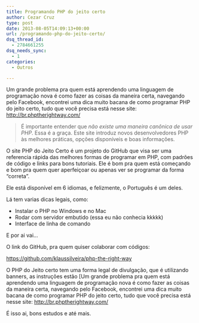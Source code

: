 ```yaml
---
title: Programando PHP do jeito certo
author: Cezar Cruz
type: post
date: 2013-08-05T14:09:13+00:00
url: /programando-php-do-jeito-certo/
dsq_thread_id:
  - 2784661255
dsq_needs_sync:
  - 1
categories:
  - Outros

---
```

Um grande problema pra quem está aprendendo uma linguagem de programação nova é como fazer as coisas da maneira certa, navegando pelo Facebook, encontrei uma dica muito bacana de como programar PHP do jeito certo, tudo que você precisa está nesse site: <http://br.phptherightway.com/>

> É importante entender que _não existe uma maneira canônica de usar PHP_. Essa é a graça. Este site introduz novos desenvolvedores PHP às melhores práticas, opções disponíveis e boas informações.

O site PHP do Jeito Certo é um projeto do GitHub que visa ser uma referencia rápida das melhores formas de programar em PHP, com padrões de código e links para bons tutoriais. Ele é bom pra quem está começando e bom pra quem quer aperfeiçoar ou apenas ver se programar da forma &#8220;correta&#8221;.

Ele está disponível em 6 idiomas, e felizmente, o Português é um deles.

Lá tem varias dicas legais, como:

  * Instalar o PHP no Windows e no Mac
  * Rodar com servidor embutido (essa eu não conhecia kkkkk)
  * Interface de linha de comando

E por ai vai&#8230;

O link do GitHub, pra quem quiser colaborar com códigos:

<https://github.com/klaussilveira/php-the-right-way>

O PHP do Jeito certo tem uma forma legal de divulgação, que é utilizando banners, as instruções estão [Um grande problema pra quem está aprendendo uma linguagem de programação nova é como fazer as coisas da maneira certa, navegando pelo Facebook, encontrei uma dica muito bacana de como programar PHP do jeito certo, tudo que você precisa está nesse site: <http://br.phptherightway.com/>

É isso ai, bons estudos e até mais.

 [1]: http://br.phptherightway.com/banners.html
 [2]: http://www.phptherightway.com/images/banners/leaderboard-728x90.png
 [3]: http://br.phptherightway.com